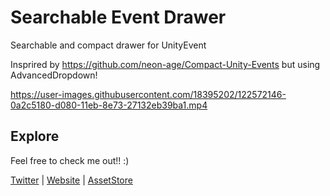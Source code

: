 # Searchable Event Drawer
Searchable and compact drawer for UnityEvent

Insprired by https://github.com/neon-age/Compact-Unity-Events
but using AdvancedDropdown!


https://user-images.githubusercontent.com/18395202/122572146-0a2c5180-d080-11eb-8e73-27132eb39ba1.mp4


## Explore
Feel free to check me out!! :)

[Twitter](https://twitter.com/BennyKokMusic) | [Website](https://bennykok.com) | [AssetStore](https://assetstore.unity.com/publishers/28510)
